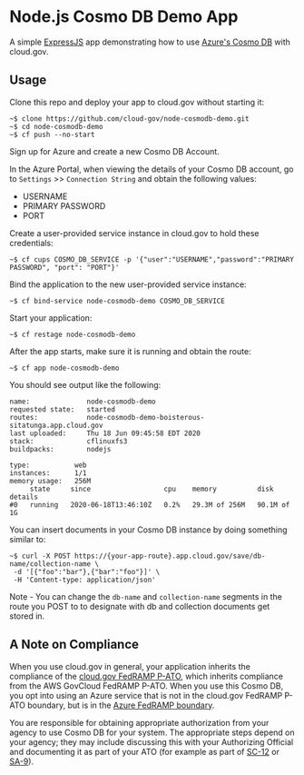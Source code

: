 # Node.js Cosmo DB Demo App

A simple [ExpressJS](https://expressjs.com/) app demonstrating how to use [Azure's Cosmo DB](https://azure.microsoft.com/en-us/services/cosmos-db/) with cloud.gov.

## Usage

Clone this repo and deploy your app to cloud.gov without starting it:

```
~$ clone https://github.com/cloud-gov/node-cosmodb-demo.git
~$ cd node-cosmodb-demo
~$ cf push --no-start
```

Sign up for Azure and create a new Cosmo DB Account.

In the Azure Portal, when viewing the details of your Cosmo DB account, go to `Settings` >> `Connection String` and obtain the following values:

* USERNAME
* PRIMARY PASSWORD
* PORT

Create a user-provided service instance in cloud.gov to hold these credentials:

```
~$ cf cups COSMO_DB_SERVICE -p '{"user":"USERNAME","password":"PRIMARY PASSWORD", "port": "PORT"}'
```

Bind the application to the new user-provided service instance:

```
~$ cf bind-service node-cosmodb-demo COSMO_DB_SERVICE
```

Start your application:

```
~$ cf restage node-cosmodb-demo
```

After the app starts, make sure it is running and obtain the route:

```
~$ cf app node-cosmodb-demo
```

You should see output like the following: 

```
name:              node-cosmodb-demo
requested state:   started
routes:            node-cosmodb-demo-boisterous-sitatunga.app.cloud.gov
last uploaded:     Thu 18 Jun 09:45:58 EDT 2020
stack:             cflinuxfs3
buildpacks:        nodejs

type:           web
instances:      1/1
memory usage:   256M
     state     since                  cpu    memory          disk          details
#0   running   2020-06-18T13:46:10Z   0.2%   29.3M of 256M   90.1M of 1G   
```

You can insert documents in your Cosmo DB instance by doing something similar to:

```
~$ curl -X POST https://{your-app-route}.app.cloud.gov/save/db-name/collection-name \
 -d '[{"foo":"bar"},{"bar":"foo"}]' \
 -H 'Content-type: application/json'
```

Note - You can change the `db-name` and `collection-name` segments in the route you POST to to designate with db and collection documents get stored in.

## A Note on Compliance

When you use cloud.gov in general, your application inherits the compliance of the [cloud.gov FedRAMP P-ATO](https://cloud.gov/docs/overview/fedramp-tracker/), which inherits compliance from the AWS GovCloud FedRAMP P-ATO.  When you use this Cosmo DB, you opt into using an Azure service that is not in the cloud.gov FedRAMP P-ATO boundary, but is in the [Azure FedRAMP boundary](https://docs.microsoft.com/en-us/azure/azure-government/compliance/azure-services-in-fedramp-auditscope).

You are responsible for obtaining appropriate authorization from your agency to use Cosmo DB for your system. The appropriate steps depend on your agency; they may include discussing this with your Authorizing Official and documenting it as part of your ATO (for example as part of [SC-12](https://nvd.nist.gov/800-53/Rev4/control/SC-12) or [SA-9](https://nvd.nist.gov/800-53/Rev4/control/SA-9)).
